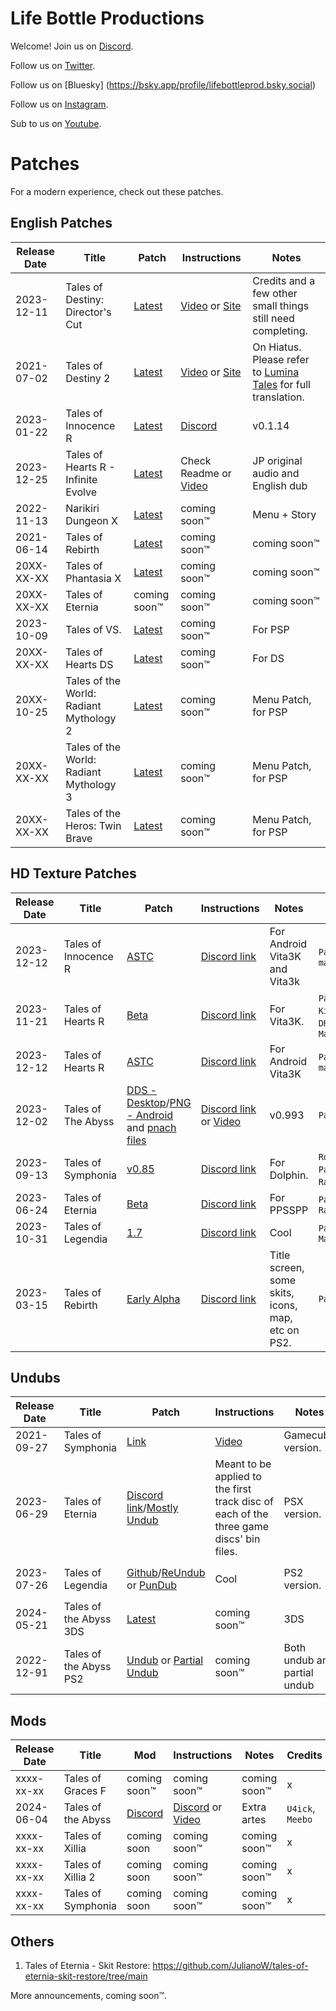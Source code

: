<!--

Instructions to Edit this site:
1. Download NPM: https://nodejs.org/en/download/
2. Clone this repository: git clone https://github.com/lifebottle/lifebottle.github.io.git
3. Go to the root of this repository in your favorite terminal
4. Update npm if needed: npm install -g npm@9.1.2
5. Install docsify: npm i docsify-cli -g
6. If this is your first time, run this command: docsify init
7. Any time you need to render this site locally: docsify serve

-->

# Life Bottle Productions
Welcome!  Join us on [Discord](https://discord.gg/XTwxPXxAaA).

Follow us on [Twitter](https://x.com/LifeBottleProd).

Follow us on [Bluesky]
(https://bsky.app/profile/lifebottleprod.bsky.social)

Follow us on [Instagram](https://www.instagram.com/lifebottleproductions).

Sub to us on [Youtube](https://www.youtube.com/@LifeBottleProd/featured).

# Patches
For a modern experience, check out these patches.

## English Patches

| Release Date | Title | Patch | Instructions | Notes |
| ------------ | ----- | ----- | ------------ | ----- |
| 2023-12-11 | Tales of Destiny: Director's Cut | [Latest](https://github.com/lifebottle/Tales-of-Destiny-DC/releases/latest) | [Video](https://youtu.be/-DBybx7hg5w) or [Site](https://www.lifebottle.org/#/./other/xdelta3/index) | Credits and a few other small things still need completing. |
| 2021-07-02 | Tales of Destiny 2 | [Latest](https://github.com/lifebottle/Tales-of-Destiny-2/releases/latest) | [Video](https://www.youtube.com/watch?v=Kx5pPlKWjQE) or [Site](https://www.lifebottle.org/#/./other/xdelta3/index) | On Hiatus. Please refer to [Lumina Tales](https://luminatales.net/) for full translation. |
| 2023-01-22 | Tales of Innocence R | [Latest](https://github.com/lifebottle/Tales-of-Innocence-R/releases/latest) | [Discord]([https://discord.com/channels/818214215365427320/857033352137539625/1249491884779372617](https://discord.com/channels/818214215365427320/857033352137539625/1249491884779372617)) | v0.1.14 |
| 2023-12-25 | Tales of Hearts R - Infinite Evolve | [Latest](https://github.com/lifebottle/Tales-of-Hearts-R-Infinite-Evolve/releases/latest) | Check Readme or [Video](https://youtu.be/m0r3hTE7fZs?si=qGwIAbw_h0Mxzj-5)| JP original audio and English dub |
| 2022-11-13 | Narikiri Dungeon X | [Latest](https://github.com/lifebottle/Narikiri-Dungeon-X/releases/latest) | coming soon™ | Menu + Story |
| 2021-06-14 | Tales of Rebirth | [Latest](https://github.com/lifebottle/Tales-of-Rebirth/releases/latest) | coming soon™ | coming soon™ |
| 20XX-XX-XX | Tales of Phantasia X | [Latest](https://github.com/lifebottle/Tales-of-Phantasia-X/releases/latest) | coming soon™ | coming soon™ |
| 20XX-XX-XX | Tales of Eternia |  coming soon™ | coming soon™ | coming soon™ |
| 2023-10-09 | Tales of VS. | [Latest](https://github.com/lifebottle/Tales-of-VS/releases/latest) | coming soon™ | For PSP | 
| 20XX-XX-XX | Tales of Hearts DS | [Latest](https://github.com/lifebottle/Tales-of-Hearts-DS/releases/latest) | coming soon™ | For DS | 
| 20XX-10-25 | Tales of the World: Radiant Mythology 2 | [Latest](https://github.com/lifebottle/Radiant-Mythology-2/releases/latest) | coming soon™ | Menu Patch, for PSP | 
| 20XX-XX-XX | Tales of the World: Radiant Mythology 3 | [Latest](https://github.com/lifebottle/Radiant-Mythology-3/releases/latest) | coming soon™ | Menu Patch, for PSP | 
| 20XX-XX-XX | Tales of the Heros: Twin Brave | [Latest](https://github.com/lifebottle/Twin-Brave/releases/latest) | coming soon™ | Menu Patch, for PSP | 


## HD Texture Patches

| Release Date | Title | Patch | Instructions | Notes | Credits |
| ------------ | ----- | ----- | ---- | ----- | ------ |
| 2023-12-12 | Tales of Innocence R | [ASTC](https://www.mediafire.com/file/ot3mluj69uz1v4q/PCSG00009_v2_png.7z/file) | [Discord link](https://discord.com/channels/818214215365427320/1170759743720132718/1184139582569193522) | For Android Vita3K and Vita3k | `PandaVenom`, `macdu` |
| 2023-11-21 | Tales of Hearts R | [Beta](https://www.mediafire.com/file/54su9ulmfsdpew1/ToHR_HDtextures_Beta.7z/file) | [Discord link](https://discord.com/channels/818214215365427320/1170760380394516510/1176682076100100239) | For Vita3K. | `PandaVenom`, `Rin Kiri`, `DRAGONBLEAPIECE`, `Macdu` |
| 2023-12-12 | Tales of Hearts R | [ASTC](https://www.mediafire.com/file_premium/cxltu6qco9r1bjj/PCSE00429.7z/file) | [Discord link](https://discord.com/channels/818214215365427320/1170760380394516510/1184078951656722575) | For Android Vita3K | `PandaVenom`, `macdu` |
| 2023-12-02 | Tales of The Abyss | [DDS - Desktop](https://www.mediafire.com/file/fune1ez4qufbemd/SLUS-21386_TotA_v0.993.7z/file)/[PNG - Android](https://www.mediafire.com/file/oysjc6xkjob2ezt/SLUS-21386_TotA_v99_PNG.7z/file) and [pnach files](https://drive.google.com/drive/folders/1yv00ZCczPP7R8xS5IihPhHbA4jdi8zbj)| [Discord link](https://discord.com/channels/818214215365427320/964614110992035940/1180596903428239492) or [Video](https://youtu.be/I12mcF7UWEQ) | v0.993 | `PandaVenom` |
| 2023-09-13 | Tales of Symphonia | [v0.85](https://www.mediafire.com/file_premium/fcj05msig8bpnyw/GQSEAF.7z/file) | [Discord link](https://discord.com/channels/818214215365427320/892396255123226644/1151594445305815102) | For Dolphin. | `RowanGoemans`, `PandaVenom`,  `RadisNoir`, `Pegi` |
| 2023-06-24 | Tales of Eternia | [Beta](https://www.mediafire.com/file_premium/908ct2742nig444/EterniaPSP_HD_UI_Beta_01.7z/file) | [Discord link](https://discord.com/channels/818214215365427320/1096745289899048961/1122288872013959208) | For PPSSPP | `PandaVenom`, `RadisNoir` |
| 2023-10-31 | Tales of Legendia | [1.7](https://www.mediafire.com/file_premium/lsfo6rm4x78lm93/SLUS-21201_HDremaster_v.1.7.7z/file) | [Discord link](https://discord.com/channels/818214215365427320/1042189886494617661/1042475543477633084) | Cool | `PandaVenom`, `Matt28800` |
| 2023-03-15 | Tales of Rebirth | [Early Alpha](https://mega.nz/file/zd4gEB7T#i8wm4WSr_ECva1t7rVFwVoRBV0rZoPEehoL_QLEErgo) | [Discord link](https://discord.com/channels/818214215365427320/1085703263552286751/1085759000445980722) | Title screen, some skits, icons, map, etc on PS2. | `PandaVenom` |

## Undubs

| Release Date | Title | Patch | Instructions | Notes | Credits |
| ------------ | ----- | ----- | ------------ | ----- | ------- |
| 2021-09-27 | Tales of Symphonia | [Link](https://archive.org/details/trix-undub-pundub)| [Video](https://youtu.be/WC3mnHyHJko?si=XF2l5WOzZf1-8HI7) | Gamecube version. | `Julian`, `Trixarian` |
| 2023-06-29 | Tales of Eternia |  [Discord link](https://discord.com/channels/818214215365427320/845677992575238224/1123981617971605514)/[Mostly Undub](https://drive.google.com/file/d/1hAqsTuF11WYhGV9AIbeDI03DpxLFh2-J/view?usp=drive_link)| Meant to be applied to the first track disc of each of the three game discs' bin files. | PSX version. | `Trixarian` |
| 2023-07-26 | Tales of Legendia | [Github](https://github.com/lifebottle/Tales-of-Legendia-Undub/releases/tag/Release/latest)/[ReUndub](https://github.com/lifebottle/Tales-of-Legendia-Undub/releases/download/Release/ToL-ReUndub-1.4.zip) or [PunDub](https://github.com/lifebottle/Tales-of-Legendia-Undub/releases/download/Release/ToL-PunDub-1.3.zip) | Cool | PS2 version. | `Julian`, `Trixarian`, `Ethanol` |
| 2024-05-21 | Tales of the Abyss 3DS | [Latest](https://archive.org/details/tales_of_the_abyss_3ds_undub_patch) | coming soon™ | 3DS | `Trixarian`, `Swosho` |
| 2022-12-91 | Tales of the Abyss PS2 | [Undub](https://github.com/lifebottle/Tales-of-the-Abyss-Undub/releases/tag/v1.0.200/latest) or [Partial Undub](https://drive.google.com/file/d/1xhBghSiSjdgLlAUm80OUJO5aFciqs4K7/view) | coming soon™ | Both undub and partial undub | `Swosho` |

## Mods

| Release Date | Title | Mod | Instructions | Notes | Credits |
| ------------ | ----- | ----- | ------------ | ----- | ------- |
| xxxx-xx-xx | Tales of Graces F | coming soon™ | coming soon™ | coming soon™ | x |
| 2024-06-04 | Tales of the Abyss | [Discord](https://discord.com/channels/818214215365427320/977628359620173855/1254936838984962129) | [Discord](https://discord.com/channels/818214215365427320/977628359620173855/1254936838984962129) or [Video](https://youtu.be/I12mcF7UWEQ) | Extra artes| `U4ick`, `Meebo` |
| xxxx-xx-xx | Tales of Xillia | coming soon | coming soon™ | coming soon™ | x |
| xxxx-xx-xx | Tales of Xillia 2 | coming soon | coming soon™ | coming soon™ | x |
| xxxx-xx-xx | Tales of Symphonia | coming soon | coming soon™ | coming soon™ | x |

## Others
1. Tales of Eternia - Skit Restore: https://github.com/JulianoW/tales-of-eternia-skit-restore/tree/main


More announcements, coming soon™.
